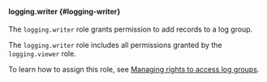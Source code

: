 #### logging.writer {#logging-writer}

The `logging.writer` role grants permission to add records to a log group.

The `logging.writer` role includes all permissions granted by the `logging.viewer` role.

To learn how to assign this role, see [Managing rights to access log groups](../logging/operations/access-rights.md).